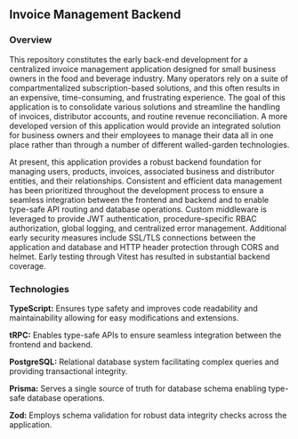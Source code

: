 ## Invoice Management Backend

### Overview

This repository constitutes the early back-end development for a centralized invoice management application designed for small business owners in the food and beverage industry. Many operators rely on a suite of compartmentalized subscription-based solutions, and this often results in an expensive, time-consuming, and frustrating experience. The goal of this application is to consolidate various solutions and streamline the handling of invoices, distributor accounts, and routine revenue reconciliation. A more developed version of this application would provide an integrated solution for business owners and their employees to manage their data all in one place rather than through a number of different walled-garden technologies. 

At present, this application provides a robust backend foundation for managing users, products, invoices, associated business and distributor entities, and their relationships. Consistent and efficient data management has been prioritized throughout the development process to ensure a seamless integration between the frontend and backend and to enable type-safe API routing and database operations. Custom middleware is leveraged to provide JWT authentication, procedure-specific RBAC authorization, global logging, and centralized error management. Additional early security measures include SSL/TLS connections between the application and database and HTTP header protection through CORS and helmet. Early testing through Vitest has resulted in substantial backend coverage.

### Technologies

**TypeScript:** Ensures type safety and improves code readability and maintainability allowing for easy modifications and extensions.

**tRPC:** Enables type-safe APIs to ensure seamless integration between the frontend and backend.

**PostgreSQL:** Relational database system facilitating complex queries and providing transactional integrity.

**Prisma:** Serves a single source of truth for database schema enabling type-safe database operations.

**Zod:** Employs schema validation for robust data integrity checks across the application.
